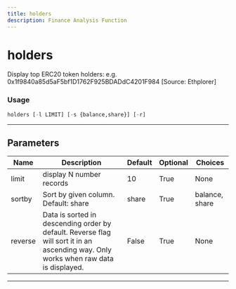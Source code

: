 ```yaml
---
title: holders
description: Finance Analysis Function
---
```


# holders

Display top ERC20 token holders: e.g. 0x1f9840a85d5aF5bf1D1762F925BDADdC4201F984 [Source: Ethplorer]

### Usage

```python
holders [-l LIMIT] [-s {balance,share}] [-r]
```

---

## Parameters

| Name | Description | Default | Optional | Choices |
| ---- | ----------- | ------- | -------- | ------- |
| limit | display N number records | 10 | True | None |
| sortby | Sort by given column. Default: share | share | True | balance, share |
| reverse | Data is sorted in descending order by default. Reverse flag will sort it in an ascending way. Only works when raw data is displayed. | False | True | None |

---
